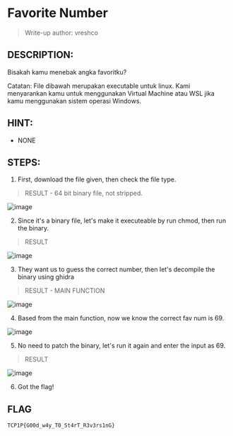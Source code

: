 # Favorite Number
> Write-up author: vreshco
## DESCRIPTION:
Bisakah kamu menebak angka favoritku?

Catatan: File dibawah merupakan executable untuk linux. 
Kami menyarankan kamu untuk menggunakan Virtual Machine atau WSL jika kamu menggunakan sistem operasi Windows.
## HINT:
- NONE
## STEPS:
1. First, download the file given, then check the file type.

> RESULT - 64 bit binary file, not stripped.

![image](https://user-images.githubusercontent.com/70703371/213906040-d5c8cc62-181a-439b-b265-6d66668442fc.png)


2. Since it's a binary file, let's make it executeable by run chmod, then run the binary.

> RESULT

![image](https://user-images.githubusercontent.com/70703371/213906081-1d818a57-a0c1-4bd0-82d2-616f5f24c5d4.png)


3. They want us to guess the correct number, then let's decompile the binary using ghidra

> RESULT - MAIN FUNCTION

![image](https://user-images.githubusercontent.com/70703371/213906152-3fc46d4b-a263-411d-825d-e5f47b5eaecc.png)


4. Based from the main function, now we know the correct fav num is 69.

![image](https://user-images.githubusercontent.com/70703371/213906185-4f1806a0-6aaa-4166-a601-e7c1591f280a.png)


5. No need to patch the binary, let's run it again and enter the input as 69.

> RESULT

![image](https://user-images.githubusercontent.com/70703371/213906209-3f0d1f17-9385-4b9c-8544-f4cee892760e.png)


6. Got the flag!

## FLAG

```
TCP1P{G00d_w4y_T0_St4rT_R3v3rs1nG}
```

